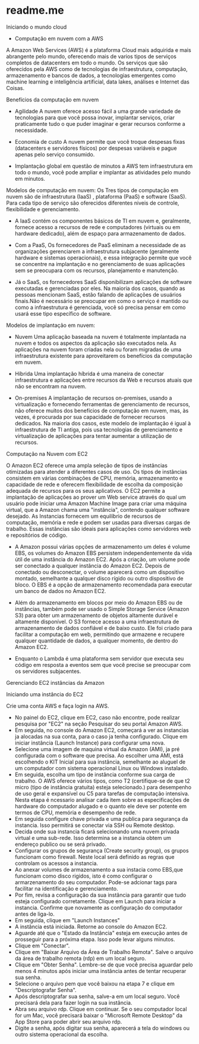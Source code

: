 # readme.me
Iniciando o mundo cloud

- Computação em nuvem com a AWS

A Amazon Web Services (AWS) é a plataforma Cloud mais adquirida e mais abrangente pelo mundo, oferecendo mais de varios tipos de serviços completos de datacenters em todo o mundo.
Os serviços que são oferecidos pela AWS como de tecnologias de infraestrutura, computação, armazenamento e bancos de dados, a tecnologias emergentes como machine learning e inteligência artificial, data lakes, análises e Internet das Coisas.

Benefícios da computação em nuvem

- Agilidade
A nuvem oferece acesso fácil a uma grande variedade de tecnologias para que você possa inovar, implantar serviços, criar praticamente tudo o que puder imaginar e gerar recursos conforme a necessidade.

- Economia de custo
A nuvem permite que você troque despesas fixas (datacenters e servidores físicos) por despesas variáveis e pague apenas pelo serviço consumido. 

- Implantação global em questão de minutos
a AWS tem infraestrutura em todo o mundo, você pode ampliar e implantar as atividades pelo mundo em minutos.

 Modelos de computação em nuvem: Os Tres tipos de computação em nuvem são de infraestrutura  (IaaS) , plataforma (PaaS) e software (SaaS). Para cada tipo de serviço são oferecidos diferentes niveis de controle, flexibilidade e gerenciamento.

 - A IaaS contém os componentes básicos de TI em nuvem e, geralmente, fornece acesso a recursos de rede e computadores (virtuais ou em hardware dedicado), além de espaço para armazenamento de dados.

- Com a PaaS, Os fornecedores de PaaS eliminam a necessidade de as organizações gerenciarem a infraestrutura subjacente (geralmente hardware e sistemas operacionais), e essa integração permite que você se concentre na implantação e no gerenciamento de suas aplicações sem se preocupara com os recursos, planejamento e manutenção.

- Já o SaaS, os fornecedores SaaS disponibilizam aplicações de software executadas e gerenciadas por eles. Na maioria dos casos, quando as pessoas mencionam SaaS, estão falando de aplicações de usuários finais.Não é necessário se preocupar em como o serviço é mantido ou como a infraestrutura é gerenciada, você só precisa pensar em como usará esse tipo específico de software.

Modelos de implantação em nuvem:

- Nuvem
 Uma aplicação baseada na nuvem é totalmente implantada na nuvem e todos os aspectos da aplicação são executados nela. As aplicações na nuvem foram criadas nela ou foram migradas de uma infraestrutura existente para aproveitarem os benefícios da computação em nuvem.
 
- Híbrida
Uma implantação híbrida é uma maneira de conectar infraestrutura e aplicações entre recursos da Web e recursos atuais que não se encontram na nuvem.

- On-premises
A implantação de recursos on-premises, usando a virtualização e fornecendo ferramentas de gerenciamento de recursos, não oferece muitos dos benefícios de computação em nuvem, mas, às vezes, é procurada por sua capacidade de fornecer recursos dedicados. Na maioria dos casos, este modelo de implantação é igual à infraestrutura de TI antiga, pois usa tecnologias de gerenciamento e virtualização de aplicações para tentar aumentar a utilização de recursos.

Computação na Nuvem com EC2

O Amazon EC2 oferece uma ampla seleção de tipos de instâncias otimizadas para atender a diferentes casos de uso. Os tipos de instâncias consistem em várias combinações de CPU, memória, armazenamento e capacidade de rede e oferecem flexibilidade de escolha da composição adequada de recursos para os seus aplicativos.
O EC2 permite a implantação de aplicações ao prover um Web service através do qual um usuário pode iniciar uma Amazon Machine Image para criar uma máquina virtual, que a Amazon chama uma "instância", contendo qualquer software desejado.
As Instancias fornecem um equilíbrio de recursos de computação, memória e rede e podem ser usadas para diversas cargas de trabalho. Essas instâncias são ideais para aplicações como servidores web e repositórios de código. 

- A Amazon possui várias opções de armazenamento um deles é volume EBS, os volumes do Amazon EBS persistem independentemente da vida útil de uma instância do Amazon EC2. Após a criação, um volume pode ser conectado a qualquer instância do Amazon EC2. Depois de conectado ou desconectar, o volume aparecerá como um dispositivo montado, semelhante a qualquer disco rígido ou outro dispositivo de bloco. O EBS é a opção de armazenamento recomendada para executar um banco de dados no Amazon EC2.

- Além do armazenamento em blocos por meio do Amazon EBS ou de instâncias, também pode ser usado o Simple Storage Service (Amazon S3) para obter um armazenamento de objetos altamente durável e altamente disponível. O S3 fornece acesso a uma infraestrutura de armazenamento de dados confiável e de baixo custo. Ele foi criado para facilitar a computação em web, permitindo que armazene e recupere qualquer quantidade de dados, a qualquer momento, de dentro do Amazon EC2.

- Enquanto o Lambda é uma plataforma sem servidor que executa seu código em resposta a eventos sem que você precise se preocupar com os servidores subjacentes.
  
Gerenciando EC2 instâncias da Amazon

Iniciando uma instância do EC2

Crie uma conta AWS e faça login na AWS.

- No painel do EC2, clique em EC2, caso não encontre, pode realizar pesquisa por "EC2" na seção Pesquisar do seu portal Amazon AWS.
- Em seguida, no console do Amazon EC2,  começará a ver as instancias ja alocadas na sua conta, para o caso ja tenha configurado. Clique em iniciar instância (Launch Instance) para configurar uma nova.
- Selecione uma imagem de maquina virtual da Amazon (AMI), ja pré configurada com o software que precisa. Ao escolher uma AMI, está escolhendo o KIT Inicial para sua instância, semelhante ao aluguel de um computador com sistema operacional Linux ou Windows instalado.
 - Em seguida, escolha um tipo de instância conforme sua carga de trabalho. O AWS oferece vários tipos, como T2 (certifique-se de que t2 micro (tipo de instância gratuita) esteja selecionado.) para desempenho de uso geral e expansível ou C5 para tarefas de computação intensiva. Nesta etapa é ncessario analisar cada item sobre as especificações de hardware do computador alugado e o quanto ele deve ser potente em termos de CPU, memória e desempenho de rede.
- Em seguida configure chave privada e uma publica para segurança da instancia. Isso permitirá se conectar via SSH ou Remote desktop.
- Decida onde sua instancia ficará selecionando uma nuvem privada virtual e uma sub-rede. Isso determina se a instancia obtem um endereço publico ou se será privado.
- Configurar os grupos de segurança (Create security group), os grupos funcionam como firewall. Neste local será definido as regras que controlam os acessos a instancia.
- Ao anexar volumes de armazenamento a sua instacia como EBS,que funcionam como disco rigidos, isto é como configurar o armarzenamento do seu computador. Pode-se adcionar tags para facilitar na identificação e gerenciamento.
- Por fim, revisa a configuração da sua instância para garantir que tudo esteja configurado corretamente. Clique em Launch para iniciar a instancia. Confirme que novamente as configuração do computador antes de liga-lo.
- Em seguida, clique em "Launch Instances"
- A instância está iniciada. Retorne ao console do Amazon EC2.
- Aguarde até que o "Estado da Instância" esteja em execução antes de prosseguir para a próxima etapa. Isso pode levar alguns minutos.
- Clique em "Conectar".
- Clique em "Baixar Arquivo da Área de Trabalho Remota". Salve o arquivo da área de trabalho remota (rdp) em um local seguro.
- Clique em "Obter Senha". Lembre-se de que você precisa aguardar pelo menos 4 minutos após iniciar uma instância antes de tentar recuperar sua senha.
- Selecione o arquivo pem que você baixou na etapa 7 e clique em "Descriptografar Senha".
- Após descriptografar sua senha, salve-a em um local seguro. Você precisará dela para fazer login na sua instância.
- Abra seu arquivo rdp. Clique em continuar. Se o seu computador local for um Mac, você precisará baixar o "Microsoft Remote Desktop" da App Store para poder abrir seu arquivo rdp.
- Digite a senha, após digitar sua senha, aparecerá a tela do windows ou outro sistema operacional da escolha.
  
  
